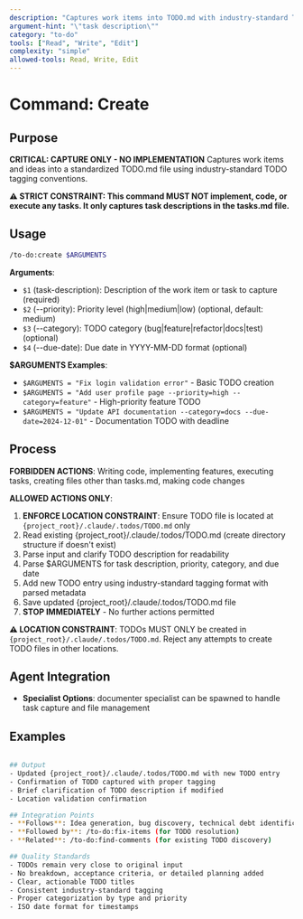 ```yaml
---
description: "Captures work items into TODO.md with industry-standard TODO tagging"
argument-hint: "\"task description\""
category: "to-do"
tools: ["Read", "Write", "Edit"]
complexity: "simple"
allowed-tools: Read, Write, Edit
---
```


# Command: Create

## Purpose

**CRITICAL: CAPTURE ONLY - NO IMPLEMENTATION**
Captures work items and ideas into a standardized TODO.md file using industry-standard TODO tagging conventions.

**⚠️ STRICT CONSTRAINT: This command MUST NOT implement, code, or execute any tasks. It only captures task descriptions in the tasks.md file.**

## Usage

```bash
/to-do:create $ARGUMENTS
```

**Arguments**:

- `$1` (task-description): Description of the work item or task to capture (required)
- `$2` (--priority): Priority level (high|medium|low) (optional, default: medium)
- `$3` (--category): TODO category (bug|feature|refactor|docs|test) (optional)
- `$4` (--due-date): Due date in YYYY-MM-DD format (optional)

**$ARGUMENTS Examples**:

- `$ARGUMENTS = "Fix login validation error"` - Basic TODO creation
- `$ARGUMENTS = "Add user profile page --priority=high --category=feature"` - High-priority feature TODO
- `$ARGUMENTS = "Update API documentation --category=docs --due-date=2024-12-01"` - Documentation TODO with deadline

## Process

**FORBIDDEN ACTIONS**: Writing code, implementing features, executing tasks, creating files other than tasks.md, making code changes

**ALLOWED ACTIONS ONLY**:

1. **ENFORCE LOCATION CONSTRAINT**: Ensure TODO file is located at `{project_root}/.claude/.todos/TODO.md` only
2. Read existing {project_root}/.claude/.todos/TODO.md (create directory structure if doesn't exist)
3. Parse input and clarify TODO description for readability
4. Parse $ARGUMENTS for task description, priority, category, and due date
5. Add new TODO entry using industry-standard tagging format with parsed metadata
6. Save updated {project_root}/.claude/.todos/TODO.md file
7. **STOP IMMEDIATELY** - No further actions permitted

**⚠️ LOCATION CONSTRAINT**: TODOs MUST ONLY be created in `{project_root}/.claude/.todos/TODO.md`. Reject any attempts to create TODO files in other locations.

## Agent Integration

- **Specialist Options**: documenter specialist can be spawned to handle task capture and file management

## Examples

```bash

## Output
- Updated {project_root}/.claude/.todos/TODO.md with new TODO entry
- Confirmation of TODO captured with proper tagging
- Brief clarification of TODO description if modified
- Location validation confirmation

## Integration Points
- **Follows**: Idea generation, bug discovery, technical debt identification
- **Followed by**: /to-do:fix-items (for TODO resolution)
- **Related**: /to-do:find-comments (for existing TODO discovery)

## Quality Standards
- TODOs remain very close to original input
- No breakdown, acceptance criteria, or detailed planning added
- Clear, actionable TODO titles
- Consistent industry-standard tagging
- Proper categorization by type and priority
- ISO date format for timestamps

